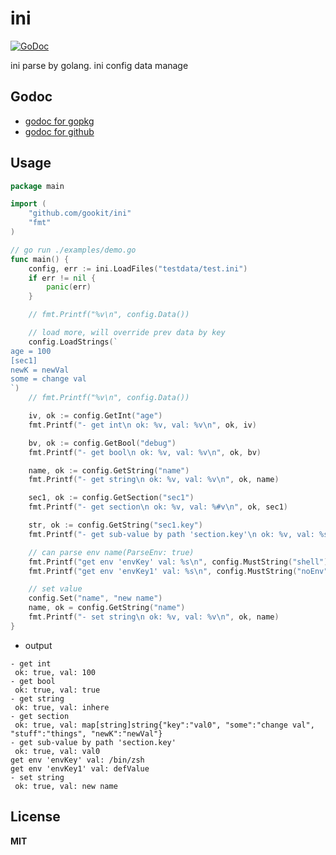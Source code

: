 # ini

[![GoDoc](https://godoc.org/github.com/gookit/ini?status.svg)](https://godoc.org/github.com/gookit/ini)

ini parse by golang. ini config data manage

## Godoc

- [godoc for gopkg](https://godoc.org/gopkg.in/gookit/ini.v1)
- [godoc for github](https://godoc.org/github.com/gookit/ini)

## Usage

```go
package main

import (
	"github.com/gookit/ini"
	"fmt"
)

// go run ./examples/demo.go
func main() {
	config, err := ini.LoadFiles("testdata/test.ini")
	if err != nil {
		panic(err)
	}

	// fmt.Printf("%v\n", config.Data())

	// load more, will override prev data by key
	config.LoadStrings(`
age = 100
[sec1]
newK = newVal
some = change val
`)
	// fmt.Printf("%v\n", config.Data())

	iv, ok := config.GetInt("age")
	fmt.Printf("- get int\n ok: %v, val: %v\n", ok, iv)

	bv, ok := config.GetBool("debug")
	fmt.Printf("- get bool\n ok: %v, val: %v\n", ok, bv)

	name, ok := config.GetString("name")
	fmt.Printf("- get string\n ok: %v, val: %v\n", ok, name)

	sec1, ok := config.GetSection("sec1")
	fmt.Printf("- get section\n ok: %v, val: %#v\n", ok, sec1)

	str, ok := config.GetString("sec1.key")
	fmt.Printf("- get sub-value by path 'section.key'\n ok: %v, val: %s\n", ok, str)

	// can parse env name(ParseEnv: true)
	fmt.Printf("get env 'envKey' val: %s\n", config.MustString("shell"))
	fmt.Printf("get env 'envKey1' val: %s\n", config.MustString("noEnv"))

	// set value
	config.Set("name", "new name")
	name, ok = config.GetString("name")
	fmt.Printf("- set string\n ok: %v, val: %v\n", ok, name)
}
```

- output

```text
- get int
 ok: true, val: 100
- get bool
 ok: true, val: true
- get string
 ok: true, val: inhere
- get section
 ok: true, val: map[string]string{"key":"val0", "some":"change val", "stuff":"things", "newK":"newVal"}
- get sub-value by path 'section.key'
 ok: true, val: val0
get env 'envKey' val: /bin/zsh
get env 'envKey1' val: defValue
- set string
 ok: true, val: new name
```

## License

**MIT**
